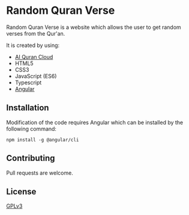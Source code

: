 # Random Quran Verse

Random Quran Verse is a website which allows the user
to get random verses from the Qur'an.

It is created by using:

* [AI Quran Cloud](https://alquran.cloud/)
* HTML5 
* CSS3
* JavaScript (ES6)
* Typescript
* [Angular](https://github.com/angular/angular)

## Installation

Modification of the code requires Angular which can be installed by the following command:

```
npm install -g @angular/cli
```

## Contributing
Pull requests are welcome.

## License
[GPLv3](https://www.gnu.org/licenses/gpl-3.0.html)
